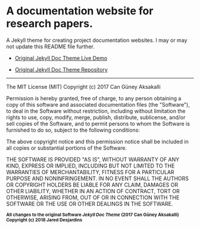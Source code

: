 # A documentation website for research papers.
A Jekyll theme for creating project documentation websites. I may or may not update this README file further.

- <a href="http://github.com/aksakalli/jekyll-doc-theme">Original Jekyll Doc Theme Live Demo</a>

- <a href="http://aksakalli.github.io/jekyll-doc-theme/">Original Jekyll Doc Theme Repository</a>

<hr/>

The MIT License (MIT)
Copyright (c) 2017 Can Güney Aksakalli

Permission is hereby granted, free of charge, to any person obtaining a copy of this software and associated documentation files (the "Software"), to deal in the Software without restriction, including without limitation the rights to use, copy, modify, merge, publish, distribute, sublicense, and/or sell copies of the Software, and to permit persons to whom the Software is furnished to do so, subject to the following conditions:

The above copyright notice and this permission notice shall be included in all copies or substantial portions of the Software.

THE SOFTWARE IS PROVIDED "AS IS", WITHOUT WARRANTY OF ANY KIND, EXPRESS OR IMPLIED, INCLUDING BUT NOT LIMITED TO THE WARRANTIES OF MERCHANTABILITY, FITNESS FOR A PARTICULAR PURPOSE AND NONINFRINGEMENT. IN NO EVENT SHALL THE AUTHORS OR COPYRIGHT HOLDERS BE LIABLE FOR ANY CLAIM, DAMAGES OR OTHER LIABILITY, WHETHER IN AN ACTION OF CONTRACT, TORT OR OTHERWISE, ARISING FROM, OUT OF OR IN CONNECTION WITH THE SOFTWARE OR THE USE OR OTHER DEALINGS IN THE SOFTWARE.

<sub>**All changes to the original Software *Jekyll Doc Theme* (2017 Can Güney Aksakalli) Copyright (c) 2018 Jared Desjardins**</sub>
